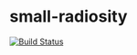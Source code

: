 # small-radiosity
[![Build Status](https://travis-ci.org/mabur/small-radiosity.svg?branch=master)](https://travis-ci.org/mabur/small-radiosity)

